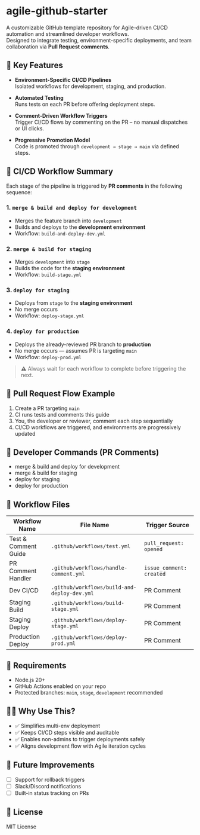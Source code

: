 # agile-github-starter

A customizable GitHub template repository for Agile-driven CI/CD automation and streamlined developer workflows.  
Designed to integrate testing, environment-specific deployments, and team collaboration via **Pull Request comments**.

## 🚀 Key Features

- **Environment-Specific CI/CD Pipelines**  
  Isolated workflows for development, staging, and production.

- **Automated Testing**  
  Runs tests on each PR before offering deployment steps.

- **Comment-Driven Workflow Triggers**  
  Trigger CI/CD flows by commenting on the PR – no manual dispatches or UI clicks.

- **Progressive Promotion Model**  
  Code is promoted through `development → stage → main` via defined steps.

## 🧰 CI/CD Workflow Summary

Each stage of the pipeline is triggered by **PR comments** in the following sequence:

### 1. `merge & build and deploy for development`
- Merges the feature branch into `development`
- Builds and deploys to the **development environment**
- Workflow: `build-and-deploy-dev.yml`

### 2. `merge & build for staging`
- Merges `development` into `stage`
- Builds the code for the **staging environment**
- Workflow: `build-stage.yml`

### 3. `deploy for staging`
- Deploys from `stage` to the **staging environment**
- No merge occurs
- Workflow: `deploy-stage.yml`

### 4. `deploy for production`
- Deploys the already-reviewed PR branch to **production**
- No merge occurs — assumes PR is targeting `main`
- Workflow: `deploy-prod.yml`

> ⚠️ Always wait for each workflow to complete before triggering the next.

## 🔄 Pull Request Flow Example

1. Create a PR targeting `main`
2. CI runs tests and comments this guide
3. You, the developer or reviewer, comment each step sequentially
4. CI/CD workflows are triggered, and environments are progressively updated

## 🧪 Developer Commands (PR Comments)

- merge & build and deploy for development
- merge & build for staging
- deploy for staging
- deploy for production

## 📂 Workflow Files

| Workflow Name        | File Name                                    | Trigger Source           |
| -------------------- | -------------------------------------------- | ------------------------ |
| Test & Comment Guide | `.github/workflows/test.yml`                 | `pull_request: opened`   |
| PR Comment Handler   | `.github/workflows/handle-comment.yml`       | `issue_comment: created` |
| Dev CI/CD            | `.github/workflows/build-and-deploy-dev.yml` | PR Comment               |
| Staging Build        | `.github/workflows/build-stage.yml`          | PR Comment               |
| Staging Deploy       | `.github/workflows/deploy-stage.yml`         | PR Comment               |
| Production Deploy    | `.github/workflows/deploy-prod.yml`          | PR Comment               |

## 📌 Requirements

* Node.js 20+
* GitHub Actions enabled on your repo
* Protected branches: `main`, `stage`, `development` recommended

## 🙋‍♀️ Why Use This?

* ✅ Simplifies multi-env deployment
* ✅ Keeps CI/CD steps visible and auditable
* ✅ Enables non-admins to trigger deployments safely
* ✅ Aligns development flow with Agile iteration cycles

## 🧭 Future Improvements

* [ ] Support for rollback triggers
* [ ] Slack/Discord notifications
* [ ] Built-in status tracking on PRs

## 📝 License

MIT License